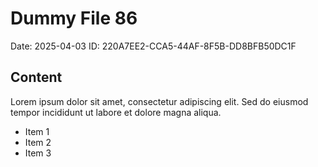 # Dummy File 86

Date: 2025-04-03
ID: 220A7EE2-CCA5-44AF-8F5B-DD8BFB50DC1F

## Content

Lorem ipsum dolor sit amet, consectetur adipiscing elit.
Sed do eiusmod tempor incididunt ut labore et dolore magna aliqua.

* Item 1
* Item 2
* Item 3
